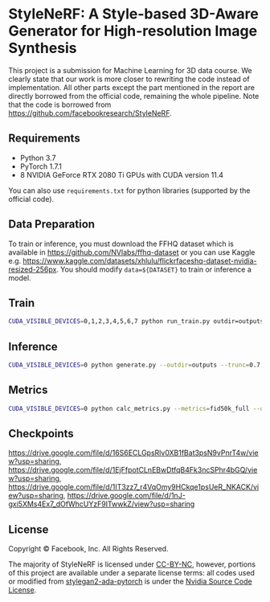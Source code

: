 # StyleNeRF: A Style-based 3D-Aware Generator for High-resolution Image Synthesis </sub>

This project is a submission for Machine Learning for 3D data course. We clearly state that our work is more closer to rewriting the code instead of implementation. All other parts except the part mentioned in the report are directly borrowed from the official code, remaining the whole pipeline. Note that the code is borrowed from https://github.com/facebookresearch/StyleNeRF. 

## Requirements
* Python 3.7
* PyTorch 1.7.1
* 8 NVIDIA GeForce RTX 2080 Ti GPUs with CUDA version 11.4

You can also use `requirements.txt` for python libraries (supported by the official code).

## Data Preparation
To train or inference, you must download the FFHQ dataset which is available in https://github.com/NVlabs/ffhq-dataset or you can use Kaggle e.g. https://www.kaggle.com/datasets/xhlulu/flickrfaceshq-dataset-nvidia-resized-256px. You should modify `data=${DATASET}` to train or inference a model.

## Train
```bash
CUDA_VISIBLE_DEVICES=0,1,2,3,4,5,6,7 python run_train.py outdir=outputs data=${DATASET} spec=paper256 model=stylenerf_ffhq
```

## Inference
```bash
CUDA_VISIBLE_DEVICES=0 python generate.py --outdir=outputs --trunc=0.7 --seeds=${SEEDS} --network=${CHECKPOINT_PATH} --render-program="rotation_camera"
```

## Metrics
```bash
CUDA_VISIBLE_DEVICES=0 python calc_metrics.py --metrics=fid50k_full --data=${DATASET} --mirror=1 --network=${CHECKPOINT_PATH}
```

## Checkpoints
https://drive.google.com/file/d/16S6ECLGpsRlv0XB1fBat3psN9vPnrT4w/view?usp=sharing, https://drive.google.com/file/d/1EjFfpotCLnEBwDtfqB4Fk3ncSPhr4bGQ/view?usp=sharing, https://drive.google.com/file/d/1IT3zz7_r4VqOmy9HCkqe1psUeR_NKACK/view?usp=sharing, https://drive.google.com/file/d/1nJ-gxi5XMs4Ex7_dOfWhcUYzF9ITwwkZ/view?usp=sharing

## License
Copyright &copy; Facebook, Inc. All Rights Reserved.

The majority of StyleNeRF is licensed under [CC-BY-NC](https://creativecommons.org/licenses/by-nc/4.0/), however, portions of this project are available under a separate license terms: all codes used or modified from [stylegan2-ada-pytorch](https://github.com/NVlabs/stylegan2-ada-pytorch) is under the [Nvidia Source Code License](https://nvlabs.github.io/stylegan2-ada-pytorch/license.html).